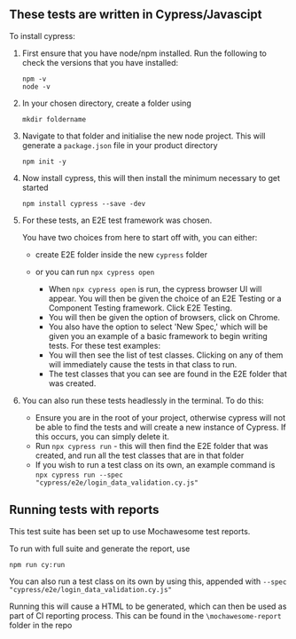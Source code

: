 ## These tests are written in Cypress/Javascipt

To install cypress:

1. First ensure that you have node/npm installed. Run the following to check the versions that you have installed:
   ```
   npm -v
   node -v
   ```

2. In your chosen directory, create a folder using
   ```
   mkdir foldername
   ```
3. Navigate to that folder and initialise the new node project. This will generate a ```package.json``` file in your product directory
   ```
   npm init -y
   ```
4. Now install cypress, this will then install the minimum necessary to get started
   ```
   npm install cypress --save -dev
   ```

5. For these tests, an E2E test framework was chosen.

   You have two choices from here to start off with, you can either:
     - create E2E folder inside the new ```cypress``` folder
     - or you can run ```npx cypress open```

       - When ```npx cypress open``` is run, the cypress browser UI will appear. You will then be given the choice of an E2E Testing or a Component Testing framework. Click E2E Testing.
       - You will then be given the option of browsers, click on Chrome.
       - You also have the option to select 'New Spec,' which will be given you an example of a basic framework to begin writing tests.
   For these test examples:
       - You will then see the list of test classes. Clicking on any of them will immediately cause the tests in that class to run.
       - The test classes that you can see are found in the E2E folder that was created.
      
6. You can also run these tests headlessly in the terminal. To do this:
   - Ensure you are in the root of your project, otherwise cypress will not be able to find the tests and will create a new instance of Cypress. If this occurs, you can simply delete it.
   - Run ```npx cypress run``` - this will then find the E2E folder that was created, and run all the test classes that are in that folder
   - If you wish to run a test class on its own, an example command is ```npx cypress run --spec "cypress/e2e/login_data_validation.cy.js"```
  
## Running tests with reports

This test suite has been set up to use Mochawesome test reports.

To run with full suite and generate the report, use
```
npm run cy:run
```
You can also run a test class on its own by using this, appended with ```--spec "cypress/e2e/login_data_validation.cy.js"```

Running this will cause a HTML to be generated, which can then be used as part of CI reporting process. 
This can be found in the ```\mochawesome-report``` folder in the repo


   

